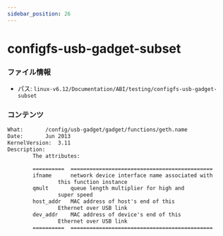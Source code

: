 ```yaml
---
sidebar_position: 26
---
```

# configfs-usb-gadget-subset

### ファイル情報

- パス: `linux-v6.12/Documentation/ABI/testing/configfs-usb-gadget-subset`

### コンテンツ

```txt
What:		/config/usb-gadget/gadget/functions/geth.name
Date:		Jun 2013
KernelVersion:	3.11
Description:
		The attributes:

		==========	=============================================
		ifname		network device interface name associated with
				this function instance
		qmult		queue length multiplier for high and
				super speed
		host_addr	MAC address of host's end of this
				Ethernet over USB link
		dev_addr	MAC address of device's end of this
				Ethernet over USB link
		==========	=============================================

```
